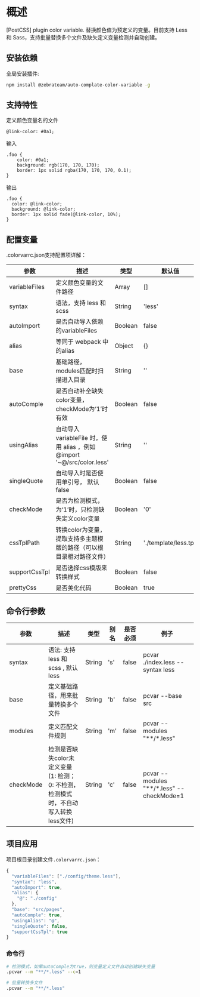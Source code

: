 # 概述

[PostCSS] plugin color variable. 替换颜色值为预定义的变量。目前支持 Less 和 Sass，支持批量替换多个文件及缺失定义变量检测并自动创建。

## 安装依赖

全局安装插件:

```bash
npm install @zebrateam/auto-complate-color-variable -g
``` 

## 支持特性

定义颜色变量名的文件
```less
@link-color: #0a1;
```

输入
```less
.foo {
    color: #0a1;
    background: rgb(170, 170, 170);
    border: 1px solid rgba(170, 170, 170, 0.1);
}
```

输出
```less
.foo {
  color: @link-color;
  background: @link-color;
  border: 1px solid fade(@link-color, 10%);
}
```

## 配置变量

.colorvarrc.json支持配置项详解：

| 参数 | 描述 | 类型 | 默认值 |
| --- | --- | --- | --- |
| variableFiles | 定义颜色变量的文件路径 | Array | [] |
| syntax | 语法，支持 less 和 scss | String | 'less' |
| autoImport | 是否自动导入依赖的variableFiles | Boolean | false |
| alias | 等同于 webpack 中的alias | Object | {} |
| base | 基础路径，modules匹配时扫描进入目录 | String | '' |
| autoComple | 是否自动补全缺失color变量，checkMode为‘1’时有效 | Boolean | false |
| usingAlias | 自动导入 variableFile 时，使用 alias ，例如 @import '~@/src/color.less' | String | '' |
| singleQuote | 自动导入时是否使用单引号， 默认 false | Boolean | false |
| checkMode | 是否为检测模式，为‘1’时，只检测缺失定义color变量 | Boolean | '0' |
| cssTplPath | 转换color为变量，提取支持多主题模版的路径（可以根目录相对路径文件） | String | './template/less.tpl' |
| supportCssTpl | 是否选择css模版来转换样式 | Boolean | false |
| prettyCss | 是否美化代码 | Boolean | true |

## 命令行参数

| 参数 | 描述 | 类型 | 别名 | 是否必须 | 例子 | 
| --- | --- | --- | --- | --- | --- |
| syntax | 语法: 支持 less 和 scss , 默认less | String | 's' | false | pcvar ./index.less --syntax less |
| base | 定义基础路径，用来批量转换多个文件 | String | 'b' | false | pcvar --base src | 
| modules | 定义匹配文件规则 | String | 'm' | false | pcvar --modules "**/*.less" |
| checkMode | 检测是否缺失color未定义变量(1: 检测；0: 不检测，检测模式时，不自动写入转换less文件) | String | 'c' | false | pcvar --modules "**/*.less" --checkMode=1 |


## 项目应用

项目根目录创建文件`.colorvarrc.json`：

```js
{
  "variableFiles": ["./config/theme.less"],
  "syntax": "less",
  "autoImport": true,
  "alias": {
    "@": "./config" 
  },
  "base": "src/pages",
  "autoComple": true,
  "usingAlias": "@", 
  "singleQuote": false,
  "supportCssTpl": true
}
```

### 命令行

```bash
# 检测模式，如果autoComple为true，则变量定义文件自动创建缺失变量
.pcvar --m "**/*.less" --c=1

# 批量转换多文件
.pcvar --m "**/*.less"
```

